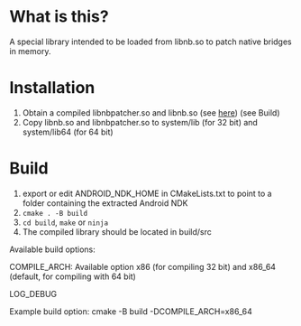 
# What is this?
A special library intended to be loaded from libnb.so to patch native bridges in memory.

# Installation
1. Obtain a compiled libnbpatcher.so and libnb.so (see [here](https://github.com/qwerty12356-wart/test_nb_c)) (see Build)
2. Copy libnb.so and libnbpatcher.so to system/lib (for 32 bit) and system/lib64 (for 64 bit)

# Build
1. export or edit ANDROID_NDK_HOME in CMakeLists.txt to point to a folder containing the extracted Android NDK
2. ``cmake . -B build``
3. ``cd build``, ``make`` or ``ninja``
4. The compiled library should be located in build/src
   
Available build options:

COMPILE_ARCH: Available option x86 (for compiling 32 bit) and x86_64 (default, for compiling with 64 bit)

LOG_DEBUG

Example build option: cmake -B build -DCOMPILE_ARCH=x86_64


